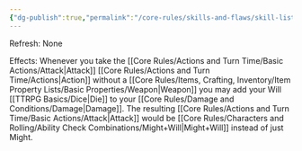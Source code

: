 ```yaml
---
{"dg-publish":true,"permalink":"/core-rules/skills-and-flaws/skill-list/will/rank-2/force-of-will/"}
---
```


Refresh: None

Effects:
Whenever you take the [[Core Rules/Actions and Turn Time/Basic Actions/Attack\|Attack]] [[Core Rules/Actions and Turn Time/Actions\|Action]] without a [[Core Rules/Items, Crafting, Inventory/Item Property Lists/Basic Properties/Weapon\|Weapon]] you may add your Will [[TTRPG Basics/Dice\|Die]] to your [[Core Rules/Damage and Conditions/Damage\|Damage]]. The resulting [[Core Rules/Actions and Turn Time/Basic Actions/Attack\|Attack]] would be [[Core Rules/Characters and Rolling/Ability Check Combinations/Might+Will\|Might+Will]] instead of just Might.